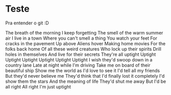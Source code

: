# Teste

Pra entender o git :D

The breath of the morning
I keep forgetting
The smell of the warm summer air
I live in a town
Where you can't smell a thing
You watch your feet
For cracks in the pavement
Up above
Aliens hover
Making home movies
For the folks back home
Of all these weird creatures
Who lock up their spirits
Drill holes in themselves
And live for their secrets
They're all uptight
Uptight
Uptight
Uptight
Uptight
Uptight
Uptight
I wish they'd swoop down in a country lane
Late at night while I'm driving
Take me on board of their beautiful ship
Show me the world as I'd love to see it
I'd tell all my friends
But they'd never believe me
They'd think that I'd finally lost it completely
I'd show them the stars
And the meaning of life
They'd shut me away
But I'd be all right
All right
I'm just uptight